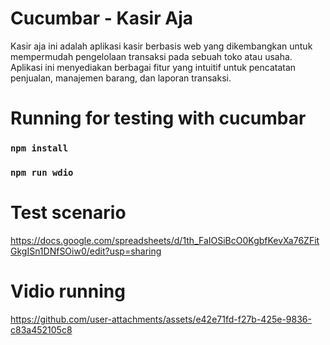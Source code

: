 # Cucumbar - Kasir Aja

Kasir aja ini adalah aplikasi kasir berbasis web yang dikembangkan untuk mempermudah pengelolaan transaksi pada sebuah toko atau usaha. Aplikasi ini menyediakan berbagai fitur yang intuitif untuk pencatatan penjualan, manajemen barang, dan laporan transaksi.

# Running for testing with cucumbar
### `npm install`
### `npm run wdio`

# Test scenario
https://docs.google.com/spreadsheets/d/1th_FaIOSiBcO0KgbfKevXa76ZFitGkgISn1DNfSOiw0/edit?usp=sharing
# Vidio running
https://github.com/user-attachments/assets/e42e71fd-f27b-425e-9836-c83a452105c8

